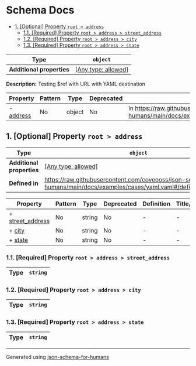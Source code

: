 # Schema Docs

- [1. [Optional] Property `root > address`](#address)
  - [1.1. [Required] Property `root > address > street_address`](#address_street_address)
  - [1.2. [Required] Property `root > address > city`](#address_city)
  - [1.3. [Required] Property `root > address > state`](#address_state)

| Type                      | `object`                                                                  |
| ------------------------- | ------------------------------------------------------------------------- |
| **Additional properties** | [[Any type: allowed]](# "Additional Properties of any type are allowed.") |

**Description:** Testing $ref with URL with YAML destination

| Property               | Pattern | Type   | Deprecated | Definition                                                                                                                   | Title/Description |
| ---------------------- | ------- | ------ | ---------- | ---------------------------------------------------------------------------------------------------------------------------- | ----------------- |
| - [address](#address ) | No      | object | No         | In https://raw.githubusercontent.com/coveooss/json-schema-for-humans/main/docs/examples/cases/yaml.yaml#/definitions/address | -                 |

## <a name="address"></a>1. [Optional] Property `root > address`

| Type                      | `object`                                                                                                                  |
| ------------------------- | ------------------------------------------------------------------------------------------------------------------------- |
| **Additional properties** | [[Any type: allowed]](# "Additional Properties of any type are allowed.")                                                 |
| **Defined in**            | https://raw.githubusercontent.com/coveooss/json-schema-for-humans/main/docs/examples/cases/yaml.yaml#/definitions/address |

| Property                                     | Pattern | Type   | Deprecated | Definition | Title/Description |
| -------------------------------------------- | ------- | ------ | ---------- | ---------- | ----------------- |
| + [street_address](#address_street_address ) | No      | string | No         | -          | -                 |
| + [city](#address_city )                     | No      | string | No         | -          | -                 |
| + [state](#address_state )                   | No      | string | No         | -          | -                 |

### <a name="address_street_address"></a>1.1. [Required] Property `root > address > street_address`

| Type | `string` |
| ---- | -------- |

### <a name="address_city"></a>1.2. [Required] Property `root > address > city`

| Type | `string` |
| ---- | -------- |

### <a name="address_state"></a>1.3. [Required] Property `root > address > state`

| Type | `string` |
| ---- | -------- |

----------------------------------------------------------------------------------------------------------------------------
Generated using [json-schema-for-humans](https://github.com/coveooss/json-schema-for-humans)
